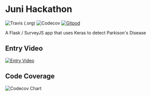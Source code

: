 # Juni Hackathon 
![Travis (.org)](https://img.shields.io/travis/gideon357/JuniHackathonFinal?style=for-the-badge) ![Codecov](https://img.shields.io/codecov/c/github/gideon357/JuniHackathonMaster?style=for-the-badge) [![Gitpod](https://img.shields.io/badge/-Open%20on%20Gitpod-grey?logo=gitpod&style=for-the-badge)](https://gitpod.io/#github.com/gideon357/JuniHackathonFinal)

A Flask / SurveyJS app that uses Keras to detect Parkison's Disease

## Entry Video
[![Entry Video](http://img.youtube.com/vi/ScMzIvxBSi4/0.jpg)](http://www.youtube.com/watch?v=ScMzIvxBSi4 "Entry Video")

## Code Coverage
![Codecov Chart](https://via.placeholder.com/150)

